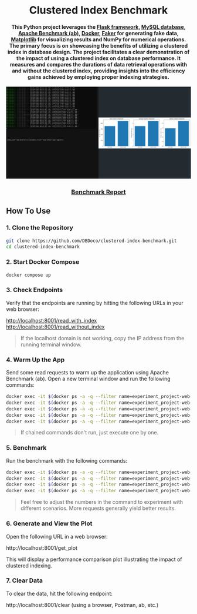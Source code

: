 
<h1 align="center">
  Clustered Index Benchmark
  <br>
</h1>

<h4 align="center">This Python project leverages the <a href="https://flask.palletsprojects.com/en/3.0.x/">Flask framework</a>, <a href="https://www.mysql.com/">MySQL database</a>, <a href="https://httpd.apache.org/docs/2.4/programs/ab.html">Apache Benchmark (ab)</a>, <a href="https://www.docker.com/">Docker</a>, <a href="https://faker.readthedocs.io/en/master/">Faker</a> for generating fake data, <a href="https://matplotlib.org/">Matplotlib</a> for visualizing results and <a hre="https://numpy.org/">NumPy</a> for numerical operations. The primary focus is on showcasing the benefits of utilizing a clustered index in database design. The project facilitates a clear demonstration of the impact of using a clustered index on database performance. It measures and compares the durations of data retrieval operations with and without the clustered index, providing insights into the efficiency gains achieved by employing proper indexing strategies.</h4>

<p align="center">
    <img src="./screenshot.png?raw=true" alt="screenshot">
</p>

<div align="center">
  <h3>
    <a href="">
      Benchmark Report
    </a>
</h3>
</div>


## How To Use

### 1. Clone the Repository

```bash
git clone https://github.com/DBDoco/clustered-index-benchmark.git
cd clustered-index-benchmark
```
### 2. Start Docker Compose

```bash
docker compose up
```

### 3. Check Endpoints
Verify that the endpoints are running by hitting the following URLs in your web browser:

<http://localhost:8001/read_with_index> <br>
<http://localhost:8001/read_without_index>

> If the localhost domain is not working, copy the IP address from the running terminal window.

### 4. Warm Up the App
Send some read requests to warm up the application using Apache Benchmark (ab). Open a new terminal window and run the following commands:

```bash
docker exec -it $(docker ps -a -q --filter name=experiment_project-web-server) ab -n 1000 -c 15 http://localhost:8001/write_with_index
docker exec -it $(docker ps -a -q --filter name=experiment_project-web-server) ab -n 1000 -c 15 http://localhost:8001/write_without_index
docker exec -it $(docker ps -a -q --filter name=experiment_project-web-server) ab -n 1000 -c 15 http://localhost:8001/read_with_index
docker exec -it $(docker ps -a -q --filter name=experiment_project-web-server) ab -n 1000 -c 15 http://localhost:8001/read_without_index
docker exec -it $(docker ps -a -q --filter name=experiment_project-web-server) ab -n 1 -c 1 http://localhost:8001/clear
```

> If chained commands don't run, just execute one by one.

### 5. Benchmark
Run the benchmark with the following commands:

```bash
docker exec -it $(docker ps -a -q --filter name=experiment_project-web-server) ab -n 500 -c 25 http://localhost:8001/write_with_index
docker exec -it $(docker ps -a -q --filter name=experiment_project-web-server) ab -n 500 -c 25 http://localhost:8001/write_without_index
docker exec -it $(docker ps -a -q --filter name=experiment_project-web-server) ab -n 1000 -c 25 http://localhost:8001/read_with_index
docker exec -it $(docker ps -a -q --filter name=experiment_project-web-server) ab -n 1000 -c 25 http://localhost:8001/read_without_index
```
> Feel free to adjust the numbers in the command to experiment with different scenarios. More requests generally yield better results.

### 6. Generate and View the Plot
Open the following URL in a web browser:

http://localhost:8001/get_plot

This will display a performance comparison plot illustrating the impact of clustered indexing.

### 7. Clear Data
To clear the data, hit the following endpoint:

http://localhost:8001/clear (using a browser, Postman, ab, etc.)
